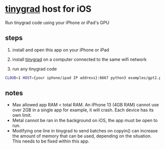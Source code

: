 # [tinygrad](https://github.com/tinygrad/tinygrad) host for iOS

Run tinygrad code using your iPhone or iPad's GPU

## steps
1. install and open this app on your iPhone or iPad
2. install [tinygrad](https://github.com/tinygrad/tinygrad) on a computer connected to the same wifi network

3. run any tinygrad code
```sh
CLOUD=1 HOST={your iphone/ipad IP address}:6667 python3 examples/gpt2.py --model_size=gpt2
```
## notes
- Max allowed app RAM < total RAM. An iPhone 13 (4GB RAM) cannot use over 2GB in a single app for example, it will crash. Each device has its own limit.
- Metal cannot be ran in the background on iOS, the app must be open to run.
- Modifying one line in tinygrad to send batches on copyin() can increase the amount of memory that can be used, depending on the situation. This needs to be fixed within this app.
